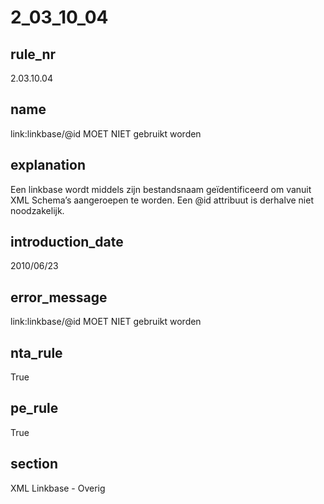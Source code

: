 # 2_03_10_04

## rule_nr
2.03.10.04

## name
link:linkbase/@id MOET NIET gebruikt worden

## explanation
Een linkbase wordt middels zijn bestandsnaam geïdentificeerd om vanuit XML Schema’s aangeroepen te worden. Een @id attribuut is derhalve niet noodzakelijk.

## introduction_date
2010/06/23

## error_message
link:linkbase/@id MOET NIET gebruikt worden

## nta_rule
True

## pe_rule
True

## section
XML Linkbase - Overig

